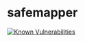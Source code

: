 # safemapper

[![Known Vulnerabilities](https://snyk.io/test/github/Pinkikvk/safemapper/badge.svg?targetFile=build.gradle)](https://snyk.io/test/github/Pinkikvk/safemapper?targetFile=build.gradle)
